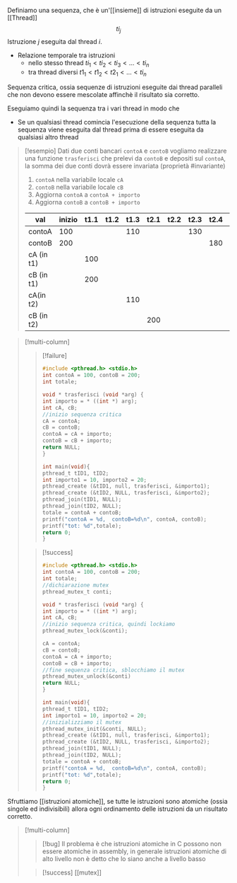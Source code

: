 Definiamo una sequenza, che è un'[[insieme]] di istruzioni eseguite da un [[Thread]]
$$
ti_{j}
$$
Istruzione $j$ eseguita dal thread $i$.
- Relazione temporale tra istruzioni
	- nello stesso thread $ti_{1} < ti_{2} < ti_{3} < \dots < ti_{n}$
	- tra thread diversi $t1_{1} < t1_{2} < t2_{1} < \dots < ti_{n}$

Sequenza critica, ossia sequenze di istruzioni eseguite dai thread paralleli che non devono essere mescolate affinchè il risultato sia corretto.

Eseguiamo quindi la sequenza tra i vari thread in modo che
- Se un qualsiasi thread comincia l'esecuzione della sequenza tutta la sequenza viene eseguita dal thread prima di essere eseguita da qualsiasi altro thread

>[!esempio]
>Dati due conti bancari `contoA` e `contoB` vogliamo realizzare una funzione `trasferisci` che prelevi da `contoB` e depositi sul `contoA`, la somma dei due conti dovrà essere invariata (proprietà #invariante)
>1. `contoA` nella variabile locale `cA`
>2. `contoB` nella variabile locale `cB`
>3. Aggiorna `contoA` a `contoA + importo`
>4. Aggiorna `contoB` a `contoB + importo`
>
> val | inizio | t1.1 | t1.2 | t1.3 | t2.1 | t2.2 | t2.3 | t2.4 | t1.4
> ---| --- |--- |--- | --- | --- | --- | --- |--- | --- | 
> contoA | 100 | | | 110 | | |130 | | 
> contoB | 200 | | | | | | | 180 | 190
> cA (in t1) | | 100 | | | | | |
> cB (in t1) | | 200 | | | | | |
> cA(in t2) | | | | 110 | | | | |
> cB (in t2) | | | | |200 | | | |

>[!multi-column]
>
>>[!failure]
>>```c
>>#include <pthread.h> <stdio.h>
>>int contoA = 100, contoB = 200;
>>int totale;
>>
>>void * trasferisci (void *arg) {
>>int importo = * ((int *) arg);
>>int cA, cB;
>>//inizio sequenza critica
>>cA = contoA;
>>cB = contoB;
>>contoA = cA + importo;
>>contoB = cB + importo;
>>return NULL;
>>}
>>
>>int main(void){
>>pthread_t tID1, tID2;
>>int importo1 = 10, importo2 = 20;
>>pthread_create (&tID1, null, trasferisci, &importo1);
>>pthread_create (&tID2, NULL, trasferisci, &importo2);
>>pthread_join(tID1, NULL);
>>pthread_join(tID2, NULL);
>>totale = contoA + contoB;
>>printf("contoA = %d,  contoB=%d\n", contoA, contoB);
>>printf("tot: %d",totale);
>>return 0;
>>}
>>```
>
>
>>[!success]
>>```c
>>#include <pthread.h> <stdio.h>
>>int contoA = 100, contoB = 200;
>>int totale;
>>//dichiarazione mutex
>>pthread_mutex_t conti;
>>
>>void * trasferisci (void *arg) {
>>int importo = * ((int *) arg);
>>int cA, cB;
>>//inizio sequenza critica, quindi lockiamo
>>pthread_mutex_lock(&conti);
>>
>>cA = contoA;
>>cB = contoB;
>>contoA = cA + importo;
>>contoB = cB + importo;
>>//fine sequenza critica, sblocchiamo il mutex
>>pthread_mutex_unlock(&conti)
>>return NULL;
>>}
>>
>>int main(void){
>>pthread_t tID1, tID2;
>>int importo1 = 10, importo2 = 20;
>>//inizializziamo il mutex
>>pthread_mutex_init(&conti, NULL);
>>pthread_create (&tID1, null, trasferisci, &importo1);
>>pthread_create (&tID2, NULL, trasferisci, &importo2);
>>pthread_join(tID1, NULL);
>>pthread_join(tID2, NULL);
>>totale = contoA + contoB;
>>printf("contoA = %d,  contoB=%d\n", contoA, contoB);
>>printf("tot: %d",totale);
>>return 0;
>>}
>>```

Sfruttiamo [[istruzioni atomiche]], se tutte le istruzioni sono atomiche (ossia singole ed indivisibili) allora ogni ordinamento delle istruzioni da un risultato corretto.

>[!multi-column]
>>[!bug]
>> Il problema è che istruzioni atomiche in C possono non essere atomiche in assembly, in generale istruzioni atomiche di alto livello non è detto che lo siano anche a livello basso
>
>
>>[!success] [[mutex]]

